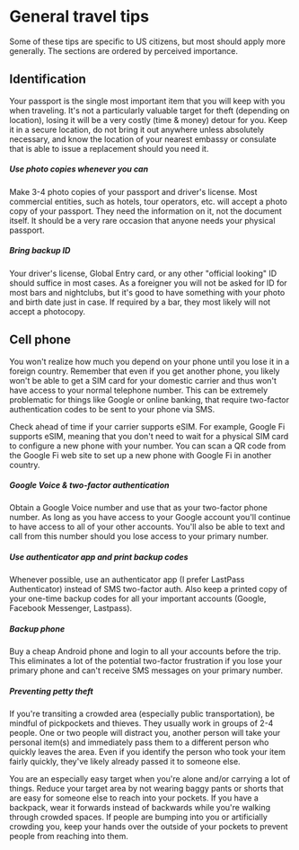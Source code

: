 # General travel tips

Some of these tips are specific to US citizens, but most should apply more generally.  The sections are ordered by perceived importance.

## Identification

Your passport is the single most important item that you will keep with you when traveling.  It's not a particularly valuable target for theft (depending on location), losing it will be a very costly (time & money) detour for you.  Keep it in a secure location, do not bring it out anywhere unless absolutely necessary, and know the location of your nearest embassy or consulate that is able to issue a replacement should you need it.

##### Use photo copies whenever you can

Make 3-4 photo copies of your passport and driver's license.  Most commercial entities, such as hotels, tour operators, etc. will accept a photo copy of your passport.  They need the information on it, not the document itself.  It should be a very rare occasion that anyone needs your physical passport. 

##### Bring backup ID

Your driver's license, Global Entry card, or any other "official looking" ID should suffice in most cases.  As a foreigner you will not be asked for ID for most bars and nightclubs, but it's good to have something with your photo and birth date just in case.  If required by a bar, they most likely will not accept a photocopy.

## Cell phone

You won't realize how much you depend on your phone until you lose it in a foreign country.  Remember that even if you get another phone, you likely won't be able to get a SIM card for your domestic carrier and thus won't have access to your normal telephone number.  This can be extremely problematic for things like Google or online banking, that require two-factor authentication codes to be sent to your phone via SMS.

Check ahead of time if your carrier supports eSIM.  For example, Google Fi supports eSIM, meaning that you don't need to wait for a physical SIM card to configure a new phone with your number.  You can scan a QR code from the Google Fi web site to set up a new phone with Google Fi in another country.

##### Google Voice & two-factor authentication

Obtain a Google Voice number and use that as your two-factor phone number.  As long as you have access to your Google account you'll continue to have access to all of your other accounts.  You'll also be able to text and call from this number should you lose access to your primary number.

##### Use authenticator app and print backup codes

Whenever possible, use an authenticator app (I prefer LastPass Authenticator) instead of SMS two-factor auth.  Also keep a printed copy of your one-time backup codes for all your important accounts (Google, Facebook Messenger, Lastpass).

##### Backup phone

Buy a cheap Android phone and login to all your accounts before the trip.  This eliminates a lot of the potential two-factor frustration if you lose your primary phone and can't receive SMS messages on your primary number.

##### Preventing petty theft

If you're transiting a crowded area (especially public transportation), be mindful of pickpockets and thieves.  They usually work in groups of 2-4 people.  One or two people will distract you, another person will take your personal item(s) and immediately pass them to a different person who quickly leaves the area.  Even if you identify the person who took your item fairly quickly, they've likely already passed it to someone else.

You are an especially easy target when you're alone and/or carrying a lot of things.  Reduce your target area by not wearing baggy pants or shorts that are easy for someone else to reach into your pockets.  If you have a backpack, wear it forwards instead of backwards while you're walking through crowded spaces.  If people are bumping into you or artificially crowding you, keep your hands over the outside of your pockets to prevent people from reaching into them.
